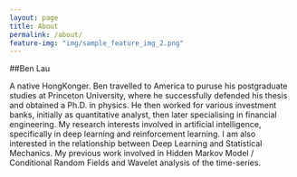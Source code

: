 ```yaml
---
layout: page
title: About
permalink: /about/
feature-img: "img/sample_feature_img_2.png"
---
```


##Ben Lau

A native HongKonger. Ben travelled to America to puruse his postgraduate studies at Princeton University, where he successfully defended his thesis and obtained a Ph.D. in physics. He then worked for various investment banks, initially as quantitative analyst, then later specialising in financial engineering. My research interests involved in artificial intelligence, specifically in deep learning and reinforcement learning. I am also interested in the relationship between Deep Learning and Statistical Mechanics. My previous work involved in Hidden Markov Model / Conditional Random Fields and Wavelet analysis of the time-series. 
